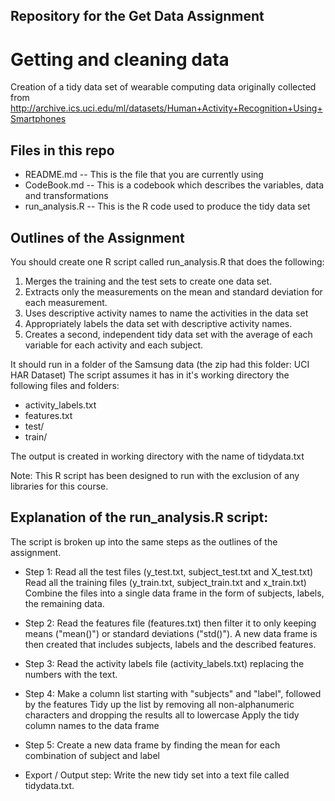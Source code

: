 ## Repository for the Get Data Assignment

# Getting and cleaning data
Creation of a tidy data set of wearable computing data originally collected from http://archive.ics.uci.edu/ml/datasets/Human+Activity+Recognition+Using+Smartphones

## Files in this repo
* README.md -- This is the file that you are currently using
* CodeBook.md -- This is a codebook which describes the variables, data and transformations
* run_analysis.R -- This is the R code used to produce the tidy data set

## Outlines of the Assignment
You should create one R script called run_analysis.R that does the following: 
1. Merges the training and the test sets to create one data set. 
2. Extracts only the measurements on the mean and standard deviation for each measurement. 
3. Uses descriptive activity names to name the activities in the data set 
4. Appropriately labels the data set with descriptive activity names. 
5. Creates a second, independent tidy data set with the average of each variable for each activity and each subject. 

It should run in a folder of the Samsung data (the zip had this folder: UCI HAR Dataset) 
The script assumes it has in it's working directory the following files and folders:
* activity_labels.txt
* features.txt
* test/
* train/

The output is created in working directory with the name of tidydata.txt

Note: This R script has been designed to run with the exclusion of any libraries for this course.

## Explanation of the run_analysis.R script:
The script is broken up into the same steps as the outlines of the assignment.

* Step 1:
Read all the test files (y_test.txt, subject_test.txt and X_test.txt)
Read all the training files (y_train.txt, subject_train.txt and x_train.txt)
Combine the files into a single data frame in the form of subjects, labels, the remaining data.

* Step 2:
Read the features file (features.txt) then filter it to only keeping means ("mean()") or standard deviations ("std()"). 
A new data frame is then created that includes subjects, labels and the described features.

* Step 3:
Read the activity labels file (activity_labels.txt) replacing the numbers with the text.

* Step 4:
Make a column list starting with "subjects" and "label", followed by the features
Tidy up the list by removing all non-alphanumeric characters and dropping the results all to lowercase
Apply the tidy column names to the data frame

* Step 5:
Create a new data frame by finding the mean for each combination of subject and label


* Export / Output step:
Write the new tidy set into a text file called tidydata.txt.